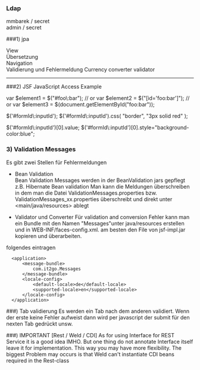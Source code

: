 ### Ldap
mmbarek / secret\
admin / secret

###1) jpa

View \
Übersetzung\
Navigation\
Validierung und Fehlermeldung 
Currency converter validator


---------------------------------------------
###2) JSF JavaScript Access Example

var $element1 = $("#foo\\:bar");
// or
var $element2 = $("[id='foo:bar']");
// or
var $element3 = $(document.getElementById("foo:bar"));




$('#formId\\:inputId');
$('#formId\\:inputId').css( "border", "3px solid red" );

$('#formId\\:inputId')[0].value;
$('#formId\\:inputId')[0].style="background-color:blue";

### 3) Validation Messages

Es gibt zwei Stellen für Fehlermeldungen
- Bean Validation \
Bean Validation Messages werden in der BeanValidation jars gepflegt z.B. Hibernate Bean validation
Man kann die Meldungen überschreiben in dem man die Datei
ValidationMessages.properties bzw. ValidationMessages_xx.properties
überschreibt und direkt unter <main/java/resources> ablegt

- Validator und Converter 
Für validation and conversion Fehler kann man ein Bundle mit den Namen "Messages"unter java/resources erstellen und in 
WEB-INF/faces-config.xml. am besten den File von jsf-impl.jar kopieren und überarbeiten.

folgendes eintragen
  
      <application>
          <message-bundle>
              com.it2go.Messages
          </message-bundle>
          <locale-config>
              <default-locale>de</default-locale>
              <supported-locale>en</supported-locale>
          </locale-config>
      </application>
      
      
###) Tab validierung
Es werden ein Tab nach dem anderen validiert. Wenn der erste keine Fehler aufweist dann wird per javascript
der submit für den nexten Tab gedrückt unsw.    

###) IMPORTANT [Rest / Weld / CDI]
As for using Interface for REST Service it is a good idea IMHO. But one thing do not annotate Interface itself leave it for implementation. This way you may have more flexibility. The biggest Problem may occurs is that Weld can't instantiate 
CDI beans required in the Rest-class   
      
      
                      